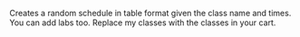 Creates a random schedule in table format given the class name and times. You can add labs too. Replace my classes with the classes in your cart.
